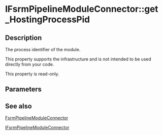 # IFsrmPipelineModuleConnector::get_HostingProcessPid

## Description

The process identifier of the module.

This property supports the infrastructure and is not intended to be used directly from your code.

This property is read-only.

## Parameters

## See also

[FsrmPipelineModuleConnector](https://learn.microsoft.com/previous-versions/windows/desktop/fsrm/fsrmpipelinemoduleconnector)

[IFsrmPipelineModuleConnector](https://learn.microsoft.com/previous-versions/windows/desktop/api/fsrmpipeline/nn-fsrmpipeline-ifsrmpipelinemoduleconnector)